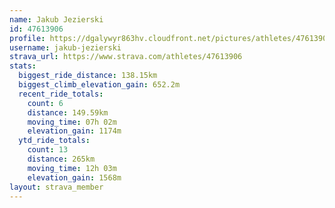 ```yaml
---
name: Jakub Jezierski
id: 47613906
profile: https://dgalywyr863hv.cloudfront.net/pictures/athletes/47613906/14681924/1/large.jpg
username: jakub-jezierski
strava_url: https://www.strava.com/athletes/47613906
stats:
  biggest_ride_distance: 138.15km
  biggest_climb_elevation_gain: 652.2m
  recent_ride_totals:
    count: 6
    distance: 149.59km
    moving_time: 07h 02m
    elevation_gain: 1174m
  ytd_ride_totals:
    count: 13
    distance: 265km
    moving_time: 12h 03m
    elevation_gain: 1568m
layout: strava_member
--- 
```

